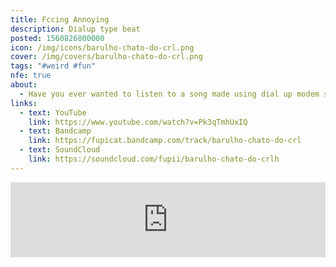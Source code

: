 ```yaml
---
title: Fccing Annoying
description: Dialup type beat
posted: 1560826800000
icon: /img/icons/barulho-chato-do-crl.png
cover: /img/covers/barulho-chato-do-crl.png
tags: "#weird #fun"
nfe: true
about:
  - Have you ever wanted to listen to a song made using dial up modem sounds? ... here's your chance to change your mind.
links:
  - text: YouTube
    link: https://www.youtube.com/watch?v=Pk3qTmhUxIQ
  - text: Bandcamp
    link: https://fupicat.bandcamp.com/track/barulho-chato-do-crl
  - text: SoundCloud
    link: https://soundcloud.com/fupii/barulho-chato-do-crlh
---
```

<iframe style="border: 0; width: 100%; max-width: 700px; margin: auto; height: 120px;" src="https://bandcamp.com/EmbeddedPlayer/track=3101301221/size=large/bgcol=333333/linkcol=ffffff/tracklist=false/artwork=small/transparent=true/" seamless><a href="https://fupicat.bandcamp.com/track/barulho-chato-do-crl">Barulho Chato do Crl by fupicat</a></iframe>
